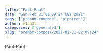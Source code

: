 ```yaml
---
title: "Paul-Paul"
date: "Sun Feb 21 02:09:24 CET 2021"
tags: ["prenom-compose", "pipotron"]
author: m1ch3l
categories: ["generated"]
slug: "prenom-compose/2021-02-21-02:09:24"
---
```


Paul-Paul
